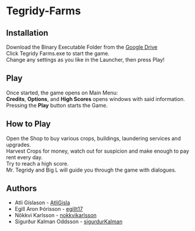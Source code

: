 # Tegridy-Farms
## Installation
Download the Binary Executable Folder from the [Google Drive](https://drive.google.com/drive/folders/1Axu5emU5zs6hn0ADk273yDPtVWI_grb1)  
Click Tegridy Farms.exe to start the game.  
Change any settings as you like in the Launcher, then press Play!  
## Play
Once started, the game opens on Main Menu:  
**Credits**, **Options**, and **High Scores** opens windows with said information.  
Pressing the **Play** button starts the Game.  
## How to Play
Open the Shop to buy various crops, buildings, laundering services and upgrades.  
Harvest Crops for money, watch out for suspicion and make enough to pay rent every day.  
Try to reach a high score.  
Mr. Tegridy and Big L will guide you through the game with dialogues.  
## Authors
- Atli Gíslason - [AtliGisla](https://github.com/AtliGisla)
- Egill Aron Þórisson - [egillt17](https://github.com/egillt17)
- Nökkvi Karlsson - [nokkvikarlsson](https://github.com/nokkvikarlsson)
- Sigurður Kalman Oddsson - [sigurdurKalman](https://github.com/sigurdurKalman)
